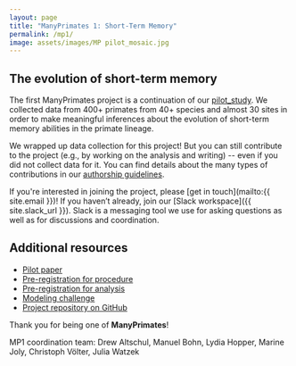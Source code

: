 ```yaml
---
layout: page
title: "ManyPrimates 1: Short-Term Memory"
permalink: /mp1/
image: assets/images/MP pilot_mosaic.jpg
---
```


## The evolution of short-term memory

The first ManyPrimates project is a continuation of our [pilot_study](/pilot). We collected data from 400+ primates from 40+ species and almost 30 sites in order to make meaningful inferences about the evolution of short-term memory abilities in the primate lineage.

We wrapped up data collection for this project! But you can still contribute to the project (e.g., by working on the analysis and writing) -- even if you did not collect data for it. You can find details about the many types of contributions in our [authorship guidelines](/authorship). 

If you're interested in joining the project, please [get in touch](mailto:{{ site.email }})! If you haven’t already, join our [Slack workspace]({{ site.slack_url }}). Slack is a messaging tool we use for asking questions as well as for discussions and coordination. 

## Additional resources

- [Pilot paper](https://psyarxiv.com/3xu7q/)
- [Pre-registration for procedure](http://osf.io/x4fkn)
- [Pre-registration for analysis](https://docs.google.com/document/d/1qdweg04ntYshGZtyfs7Aa9mkgfj1k-Iq0cHsmsLlfz8/edit?usp=sharing)
- [Modeling challenge](/mp1/models)
- [Project repository on GitHub](https://github.com/ManyPrimates/mp1_short_term_memory)

Thank you for being one of **ManyPrimates**! 

MP1 coordination team: Drew Altschul, Manuel Bohn, Lydia Hopper, Marine Joly, Christoph Völter, Julia Watzek  

